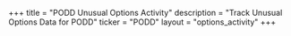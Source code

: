 +++
title = "PODD Unusual Options Activity"
description = "Track Unusual Options Data for PODD"
ticker = "PODD"
layout = "options_activity"
+++

